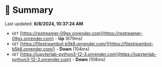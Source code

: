 # 📖 Summary
Last updated: **6/8/2024, 10:37:24 AM**

- `GET` [https://restreamer-09gx.onrender.com](https://restreamer-09gx.onrender.com) - **Up** (679ms)
- `GET` [https://filestreambot-b5k6.onrender.com/](https://filestreambot-b5k6.onrender.com/) - **Down** (104ms)
- `GET` [https://jupyterlab-python3-12-3.onrender.com](https://jupyterlab-python3-12-3.onrender.com) - **Down** (108ms)
